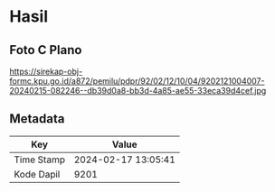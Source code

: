 # Hasil

## Foto C Plano

https://sirekap-obj-formc.kpu.go.id/a872/pemilu/pdpr/92/02/12/10/04/9202121004007-20240215-082246--db39d0a8-bb3d-4a85-ae55-33eca39d4cef.jpg


## Metadata

| Key        | Value               |
| ---------- | ------------------- |
| Time Stamp | 2024-02-17 13:05:41 |
| Kode Dapil | 9201                |



